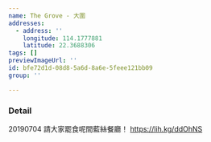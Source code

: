 ```yaml
---
name: The Grove - 大圍
addresses:
  - address: ''
    longitude: 114.1777881
    latitude: 22.3688306
tags: []
previewImageUrl: ''
id: bfe72d1d-08d8-5a6d-8a6e-5feee121bb09
group: ''

---
```

### Detail
20190704
請大家罷食呢間藍絲餐廳！
https://lih.kg/ddOhNS

